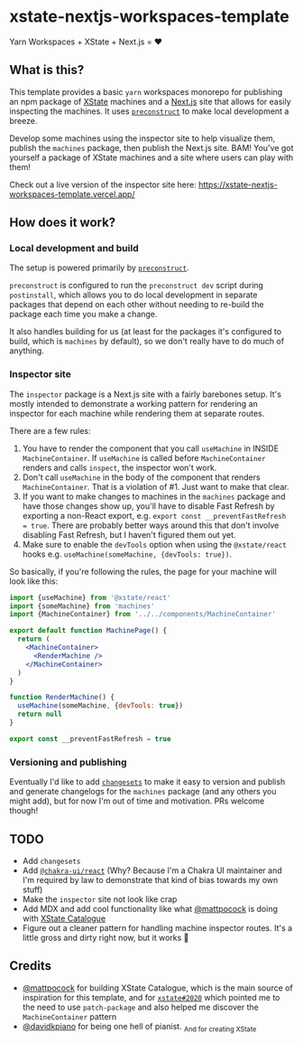 # xstate-nextjs-workspaces-template

Yarn Workspaces + XState + Next.js = ❤️

## What is this?

This template provides a basic `yarn` workspaces monorepo for publishing an npm
package of [XState](https://xstate.js.org/) machines and a
[Next.js](https://nextjs.org/) site that allows for easily inspecting the
machines. It uses [`preconstruct`](https://preconstruct.tools/) to make local
development a breeze.

Develop some machines using the inspector site to help visualize them, publish
the `machines` package, then publish the Next.js site. BAM! You've got yourself
a package of XState machines and a site where users can play with them!

Check out a live version of the inspector site here:
https://xstate-nextjs-workspaces-template.vercel.app/

## How does it work?

### Local development and build

The setup is powered primarily by [`preconstruct`](https://preconstruct.tools/).

`preconstruct` is configured to run the `preconstruct dev` script during
`postinstall`, which allows you to do local development in separate packages
that depend on each other without needing to re-build the package each time you
make a change.

It also handles building for us (at least for the packages it's configured to
build, which is `machines` by default), so we don't really have to do much of
anything.

### Inspector site

The `inspector` package is a Next.js site with a fairly barebones setup. It's
mostly intended to demonstrate a working pattern for rendering an inspector for
each machine while rendering them at separate routes.

There are a few rules:

1. You have to render the component that you call `useMachine` in INSIDE
   `MachineContainer`. If `useMachine` is called before `MachineContainer`
   renders and calls `inspect`, the inspector won't work.
2. Don't call `useMachine` in the body of the component that renders
   `MachineContainer`. That is a violation of #1. Just want to make that clear.
3. If you want to make changes to machines in the `machines` package and have
   those changes show up, you'll have to disable Fast Refresh by exporting a
   non-React export, e.g. `export const __preventFastRefresh = true`. There are
   probably better ways around this that don't involve disabling Fast Refresh,
   but I haven't figured them out yet.
4. Make sure to enable the `devTools` option when using the `@xstate/react`
   hooks e.g. `useMachine(someMachine, {devTools: true})`.

So basically, if you're following the rules, the page for your machine will look
like this:

```jsx
import {useMachine} from '@xstate/react'
import {someMachine} from 'machines'
import {MachineContainer} from '../../components/MachineContainer'

export default function MachinePage() {
  return (
    <MachineContainer>
      <RenderMachine />
    </MachineContainer>
  )
}

function RenderMachine() {
  useMachine(someMachine, {devTools: true})
  return null
}

export const __preventFastRefresh = true
```

### Versioning and publishing

Eventually I'd like to add
[`changesets`](https://github.com/atlassian/changesets) to make it easy to
version and publish and generate changelogs for the `machines` package (and any
others you might add), but for now I'm out of time and motivation. PRs welcome
though!

## TODO

- Add `changesets`
- Add [`@chakra-ui/react`](https://github.com/chakra-ui/chakra-ui) (Why? Because
  I'm a Chakra UI maintainer and I'm required by law to demonstrate that kind of
  bias towards my own stuff)
- Make the `inspector` site not look like crap
- Add MDX and add cool functionality like what
  [@mattpocock](https://github.com/mattpocock) is doing with
  [XState Catalogue](https://xstate-catalogue.vercel.app/)
- Figure out a cleaner pattern for handling machine inspector routes. It's a
  little gross and dirty right now, but it works 🤷

## Credits

- [@mattpocock](https://github.com/mattpocock) for building XState Catalogue,
  which is the main source of inspiration for this template, and for
  [`xstate#2020`](https://github.com/davidkpiano/xstate/issues/2020) which
  pointed me to the need to use `patch-package` and also helped me discover the
  `MachineContainer` pattern
- [@davidkpiano](https://github.com/davidkpiano) for being one hell of pianist.
  <sub>And for creating XState</sub>
